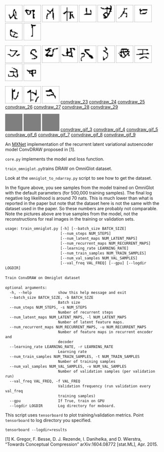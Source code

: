 
 ![convdraw_0](../assets/convdraw_0.png)  ![convdraw_1](../assets/convdraw_1.png)  ![convdraw_2](../assets/convdraw_2.png)  ![convdraw_3](../assets/convdraw_3.png)  ![convdraw_4](../assets/convdraw_4.png) ![convdraw_5](../assets/convdraw_5.png)  ![convdraw_6](../assets/convdraw_6.png)  ![convdraw_7](../assets/convdraw_7.png)  ![convdraw_8](../assets/convdraw_8.png)  ![convdraw_9](../assets/convdraw_9.png) 

 ![convdraw_10](../assets/convdraw_10.png)  ![convdraw_11](../assets/convdraw_11.png)  ![convdraw_12](../assets/convdraw_12.png) ![convdraw_13](../assets/convdraw_13.png)  ![convdraw_14](../assets/convdraw_14.png) ![convdraw_15](../assets/convdraw_15.png)  ![convdraw_16](../assets/convdraw_16.png)  ![convdraw_17](../assets/convdraw_17.png) ![convdraw_18](../assets/convdraw_18.png)  ![convdraw_19](../assets/convdraw_19.png) 

![convdraw_20](../assets/convdraw_20.png)  ![convdraw_21](../assets/convdraw_21.png)  ![convdraw_22](../assets/convdraw_22.png)  [convdraw_23](../assets/convdraw_23.png)  [convdraw_24](../assets/convdraw_24.png)  [convdraw_25](../assets/convdraw_25.png)  [convdraw_26](../assets/convdraw_26.png)  [convdraw_27](../assets/convdraw_27.png)  [convdraw_28](../assets/convdraw_28.png)  [convdraw_29](../assets/convdraw_29.png)  

![convdraw_gif_0](../assets/convdraw_0.gif)  ![convdraw_gif_1](../assets/convdraw_1.gif)  ![convdraw_gif_2](../assets/convdraw_2.gif)  [convdraw_gif_3](../assets/convdraw_3.gif)  [convdraw_gif_4](../assets/convdraw_4.gif)  [convdraw_gif_5](../assets/convdraw_5.gif)  [convdraw_gif_6](../assets/convdraw_6.gif)  [convdraw_gif_7](../assets/convdraw_7.gif)  [convdraw_gif_8](../assets/convdraw_8.gif)  [convdraw_gif_9](../assets/convdraw_9.gif)  




An [MXNet](https://mxnet.incubator.apache.org/) implementation of the recurrent latent variational autoencoder model ConvDRAW proposed in [1].

`core.py` implements the model and loss function. 

`train_omniglot.py`trains DRAW on OmniGlot dataset.  

Look at the `omniglot_to_ndarray.py` script to see how to get the dataset.

In the figure above, you see samples from the model trained on OmniGlot with the default parameters (for 500,000 training samples). The final log negative log likelihood is around 70 nats. This is much lower than what is reported in the paper but note that the dataset here is not the same with the dataset used in the paper. So these numbers are probably not comparable. Note the pictures above are true samples from the model, not the reconstructions for real images in the training or validation sets.

```
usage: train_omniglot.py [-h] [--batch_size BATCH_SIZE]
                         [--num_steps NUM_STEPS]
                         [--num_latent_maps NUM_LATENT_MAPS]
                         [--num_recurrent_maps NUM_RECURRENT_MAPS]
                         [--learning_rate LEARNING_RATE]
                         [--num_train_samples NUM_TRAIN_SAMPLES]
                         [--num_val_samples NUM_VAL_SAMPLES]
                         [--val_freq VAL_FREQ] [--gpu] [--logdir LOGDIR]

Train ConvDRAW on Omniglot dataset

optional arguments:
  -h, --help            show this help message and exit
  --batch_size BATCH_SIZE, -b BATCH_SIZE
                        Batch size
  --num_steps NUM_STEPS, -s NUM_STEPS
                        Number of recurrent steps
  --num_latent_maps NUM_LATENT_MAPS, -l NUM_LATENT_MAPS
                        Number of latent feature maps.
  --num_recurrent_maps NUM_RECURRENT_MAPS, -u NUM_RECURRENT_MAPS
                        Number of feature maps in recurrent encoder and
                        decoder
  --learning_rate LEARNING_RATE, -r LEARNING_RATE
                        Learning rate
  --num_train_samples NUM_TRAIN_SAMPLES, -t NUM_TRAIN_SAMPLES
                        Number of training samples
  --num_val_samples NUM_VAL_SAMPLES, -v NUM_VAL_SAMPLES
                        Number of validation samples (per validation run)
  --val_freq VAL_FREQ, -f VAL_FREQ
                        Validation frequency (run validation every val_freq
                        training samples)
  --gpu                 If True, train on GPU
  --logdir LOGDIR       Log directory for mxboard.
```

This script uses `tensorboard` to plot training/validation metrics. Point `tensorboard` to log directory you specified.
```
tensorboard --logdir=results
```

[1] K. Gregor, F. Besse, D. J. Rezende, I. Danihelka, and D. Wierstra, “Towards Conceptual Compression” arXiv:1604.08772 [stat.ML], Apr. 2015.
